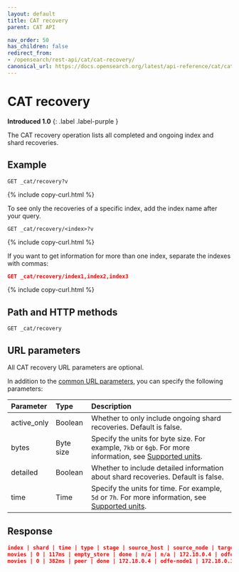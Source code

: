 ```yaml
---
layout: default
title: CAT recovery
parent: CAT API

nav_order: 50
has_children: false
redirect_from:
- /opensearch/rest-api/cat/cat-recovery/
canonical_url: https://docs.opensearch.org/latest/api-reference/cat/cat-recovery/
---
```


# CAT recovery
**Introduced 1.0**
{: .label .label-purple }

The CAT recovery operation lists all completed and ongoing index and shard recoveries.

## Example

```
GET _cat/recovery?v
```
{% include copy-curl.html %}

To see only the recoveries of a specific index, add the index name after your query.

```
GET _cat/recovery/<index>?v
```
{% include copy-curl.html %}

If you want to get information for more than one index, separate the indexes with commas:

```json
GET _cat/recovery/index1,index2,index3
```
{% include copy-curl.html %}

## Path and HTTP methods

```
GET _cat/recovery
```

## URL parameters

All CAT recovery URL parameters are optional.

In addition to the [common URL parameters]({{site.url}}{{site.baseurl}}/api-reference/cat/index), you can specify the following parameters:

Parameter | Type | Description
:--- | :--- | :---
active_only | Boolean | Whether to only include ongoing shard recoveries. Default is false.
bytes | Byte size | Specify the units for byte size. For example, `7kb` or `6gb`. For more information, see [Supported units]({{site.url}}{{site.baseurl}}/opensearch/units/).
detailed | Boolean | Whether to include detailed information about shard recoveries. Default is false.
time | Time | Specify the units for time. For example, `5d` or `7h`. For more information, see [Supported units]({{site.url}}{{site.baseurl}}/opensearch/units/).

## Response

```json
index | shard | time | type | stage | source_host | source_node | target_host | target_node | repository | snapshot | files | files_recovered | files_percent | files_total | bytes | bytes_recovered | bytes_percent | bytes_total | translog_ops | translog_ops_recovered | translog_ops_percent
movies | 0 | 117ms | empty_store | done | n/a | n/a | 172.18.0.4 | odfe-node1 | n/a | n/a | 0 | 0 | 0.0% | 0 | 0 | 0 | 0.0% | 0 | 0 | 0 | 100.0%
movies | 0 | 382ms | peer | done | 172.18.0.4 | odfe-node1 | 172.18.0.3 | odfe-node2 | n/a | n/a | 1 | 1 |  100.0% | 1 | 208 | 208 | 100.0% | 208 | 1 | 1 | 100.0%
```

